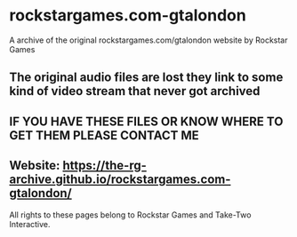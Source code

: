 # rockstargames.com-gtalondon

A archive of the original rockstargames.com/gtalondon website by Rockstar Games

## The original audio files are lost they link to some kind of video stream that never got archived
## IF YOU HAVE THESE FILES OR KNOW WHERE TO GET THEM PLEASE CONTACT ME

## Website: https://the-rg-archive.github.io/rockstargames.com-gtalondon/

All rights to these pages belong to Rockstar Games and Take-Two Interactive.
